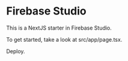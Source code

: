 # Firebase Studio

This is a NextJS starter in Firebase Studio.

To get started, take a look at src/app/page.tsx.

Deploy.
